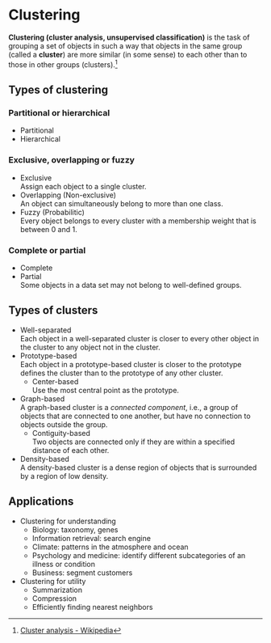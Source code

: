 # Clustering
**Clustering (cluster analysis, unsupervised classification)** is the task of grouping a set of objects in such a way that objects in the same group (called a **cluster**) are more similar (in some sense) to each other than to those in other groups (clusters).[^wiki]

## Types of clustering
### Partitional or hierarchical
- Partitional
- Hierarchical

### Exclusive, overlapping or fuzzy
- Exclusive  
  Assign each object to a single cluster.
- Overlapping (Non-exclusive)  
  An object can simultaneously belong to more than one class.
- Fuzzy (Probabilitic)  
  Every object belongs to every cluster with a membership weight that is between 0 and 1.

### Complete or partial
- Complete
- Partial  
  Some objects in a data set may not belong to well-defined groups.

## Types of clusters
- Well-separated  
  Each object in a well-separated cluster is closer to every other object in the cluster to any object not in the cluster.
- Prototype-based  
  Each object in a prototype-based cluster is closer to the prototype defines the cluster than to the prototype of any other cluster.
  - Center-based  
    Use the most central point as the prototype.
- Graph-based  
  A graph-based cluster is a *connected component*, i.e., a group of objects that are connected to one another, but have no connection to objects outside the group.
  - Contiguity-based  
    Two objects are connected only if they are within a specified distance of each other.
- Density-based  
  A density-based cluster is a dense region of objects that is surrounded by a region of low density.

## Applications
- Clustering for understanding
  - Biology: taxonomy, genes
  - Information retrieval: search engine
  - Climate: patterns in the atmosphere and ocean
  - Psychology and medicine: identify different subcategories of an illness or condition
  - Business: segment customers
- Clustering for utility
  - Summarization
  - Compression
  - Efficiently finding nearest neighbors

[^wiki]: [Cluster analysis - Wikipedia](https://en.wikipedia.org/wiki/Cluster_analysis)